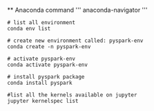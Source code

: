 
** Anaconda command 
'''
anaconda-navigator
'''

```
# list all environment 
conda env list
```

```
# create new environment called: pyspark-env
conda create -n pyspark-env
```

```
# activate pyspark-env
conda activate pyspark-env
```

```
# install pyspark package
conda install pyspark
```
```
#list all the kernels available on jupyter
jupyter kernelspec list
```
